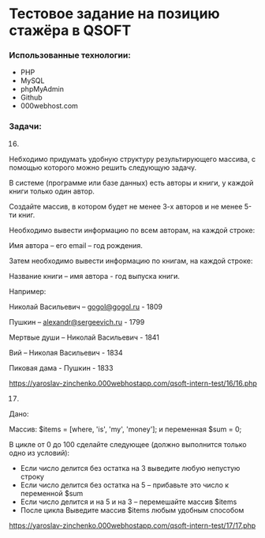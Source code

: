 # Тестовое задание на позицию стажёра в QSOFT

### Использованные технологии:
* PHP
* MySQL
* phpMyAdmin
* Github
* 000webhost.com

### Задачи:

16.

Небходимо придумать удобную структуру результирующего массива, с помощью которого можно решить следующую задачу.

В системе (программе или базе данных) есть авторы и книги, у каждой книги только один автор.

Создайте массив, в котором будет не менее 3-х авторов и не менее 5-ти книг.

Необходимо вывести информацию по всем авторам, на каждой строке:

Имя автора – его email – год рождения.

Затем необходимо вывести информацию по книгам, на каждой строке:

Название книги – имя автора - год выпуска книги.

Например:

Николай Васильевич – gogol@gogol.ru - 1809

Пушкин – alexandr@sergeevich.ru - 1799


Мертвые души – Николай Васильевич - 1841

Вий – Николая Васильевич - 1834

Пиковая дама - Пушкин - 1833

https://yaroslav-zinchenko.000webhostapp.com/qsoft-intern-test/16/16.php


17.

Дано:

Массив: $items = [where, 'is', 'my', 'money']; и переменная $sum = 0;

В цикле от 0 до 100 сделайте следующее (должно выполнится только одно из условий):

* Если число делится без остатка на 3 выведите любую непустую строку
* Если число делится без остатка на 5 – прибавьте это число к переменной $sum
* Если число делится и на 5 и на 3 – перемешайте массив $items
* После цикла Выведите массив $items любым удобным способом

https://yaroslav-zinchenko.000webhostapp.com/qsoft-intern-test/17/17.php
